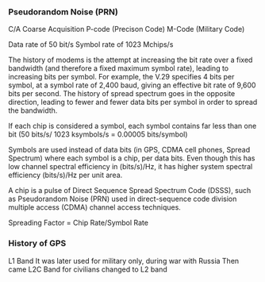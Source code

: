 ### Pseudorandom Noise (PRN)
C/A Coarse Acquisition
P-code (Precison Code)
M-Code (Military Code)


Data rate of 50 bit/s
Symbol rate of 1023 Mchips/s

The history of modems is the attempt at increasing the bit rate over a fixed bandwidth (and therefore a fixed maximum symbol rate), leading to increasing bits per symbol. For example, the V.29 specifies 4 bits per symbol, at a symbol rate of 2,400 baud, giving an effective bit rate of 9,600 bits per second. The history of spread spectrum goes in the opposite direction, leading to fewer and fewer data bits per symbol in order to spread the bandwidth.

If each chip is considered a symbol, each symbol contains far less than one bit (50 bits/s/ 1023 ksymbols/s = 0.00005 bits/symbol)

Symbols are used instead of data bits (in GPS, CDMA cell phones, Spread Spectrum) where each symbol is a chip, per data bits. Even though this has low channel spectral efficiency in (bits/s)/Hz, it has higher system spectral efficiency (bits/s)/Hz per unit area.

A chip is a pulse of Direct Sequence Spread Spectrum Code (DSSS), such as Pseudorandom Noise (PRN) used in direct-sequence code division multiple access (CDMA) channel access techniques.

Spreading Factor = Chip Rate/Symbol Rate

### History of GPS
L1 Band
It was later used for military only, during war with Russia
Then came L2C Band for civilians
changed to L2 band